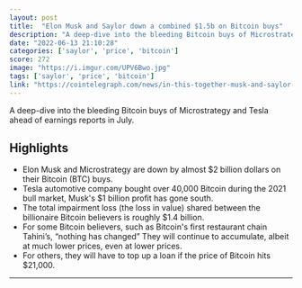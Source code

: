 ```yaml
---
layout: post
title:  "Elon Musk and Saylor down a combined $1.5b on Bitcoin buys"
description: "A deep-dive into the bleeding Bitcoin buys of Microstrategy and Tesla ahead of earnings reports in July."
date: "2022-06-13 21:10:28"
categories: ['saylor', 'price', 'bitcoin']
score: 272
image: "https://i.imgur.com/UPV6Bwo.jpg"
tags: ['saylor', 'price', 'bitcoin']
link: "https://cointelegraph.com/news/in-this-together-musk-and-saylor-down-a-combined-1-5b-on-bitcoin-buys"
---
```


A deep-dive into the bleeding Bitcoin buys of Microstrategy and Tesla ahead of earnings reports in July.

## Highlights

- Elon Musk and Microstrategy are down by almost $2 billion dollars on their Bitcoin (BTC) buys.
- Tesla automotive company bought over 40,000 Bitcoin during the 2021 bull market, Musk's $1 billion profit has gone south.
- The total impairment loss (the loss in value) shared between the billionaire Bitcoin believers is roughly $1.4 billion.
- For some Bitcoin believers, such as Bitcoin's first restaurant chain Tahini’s, “nothing has changed” They will continue to accumulate, albeit at much lower prices, even at lower prices.
- For others, they will have to top up a loan if the price of Bitcoin hits $21,000.

---
